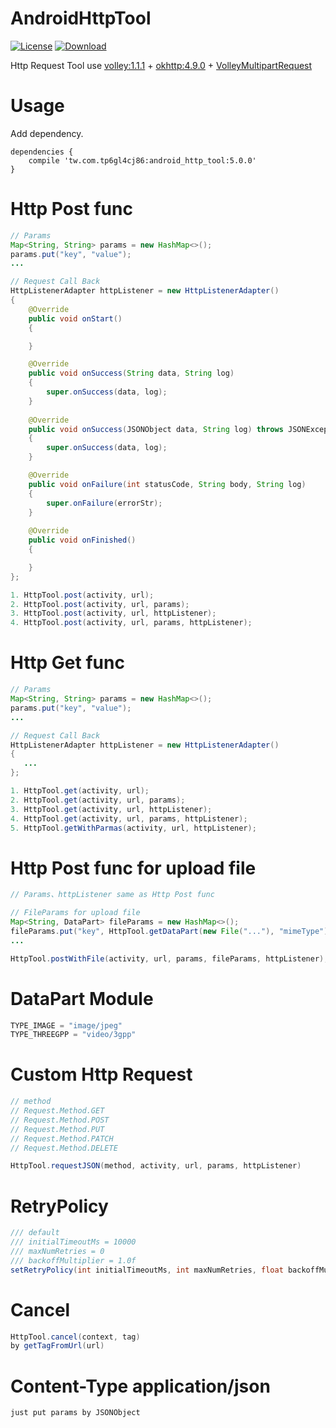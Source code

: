 AndroidHttpTool
=========================

[![License](https://img.shields.io/badge/license-Apache%202-green.svg)](https://www.apache.org/licenses/LICENSE-2.0)
[ ![Download](https://api.bintray.com/packages/tp6gl4cj86/maven/android_http_tool/images/download.svg) ](https://bintray.com/tp6gl4cj86/maven/android_http_tool/_latestVersion)

Http Request Tool use <a href="https://developer.android.com/training/volley/index.html">volley:1.1.1</a> + <a href="http://square.github.io/okhttp/">okhttp:4.9.0</a> + <a href="https://gist.github.com/anggadarkprince/a7c536da091f4b26bb4abf2f92926594">VolleyMultipartRequest</a>

# Usage

Add dependency.

```
dependencies {
    compile 'tw.com.tp6gl4cj86:android_http_tool:5.0.0'
}
```

# Http Post func

```java
// Params
Map<String, String> params = new HashMap<>();
params.put("key", "value");
...

// Request Call Back
HttpListenerAdapter httpListener = new HttpListenerAdapter()
{
    @Override
    public void onStart()
    {

    }

    @Override
    public void onSuccess(String data, String log)
    {
        super.onSuccess(data, log);
    }
    
    @Override
    public void onSuccess(JSONObject data, String log) throws JSONException
    {
        super.onSuccess(data, log);
    }

    @Override
    public void onFailure(int statusCode, String body, String log)
    {
        super.onFailure(errorStr);
    }
    
    @Override
    public void onFinished()
    {

    }
};

1. HttpTool.post(activity, url);
2. HttpTool.post(activity, url, params);
3. HttpTool.post(activity, url, httpListener);
4. HttpTool.post(activity, url, params, httpListener);
```

# Http Get func

```java
// Params
Map<String, String> params = new HashMap<>();
params.put("key", "value");
...

// Request Call Back
HttpListenerAdapter httpListener = new HttpListenerAdapter()
{
   ...
};

1. HttpTool.get(activity, url);
2. HttpTool.get(activity, url, params);
3. HttpTool.get(activity, url, httpListener);
4. HttpTool.get(activity, url, params, httpListener);
5. HttpTool.getWithParmas(activity, url, httpListener);
```

# Http Post func for upload file
```java
// Params、httpListener same as Http Post func

// FileParams for upload file
Map<String, DataPart> fileParams = new HashMap<>();
fileParams.put("key", HttpTool.getDataPart(new File("..."), "mimeType"));
...

HttpTool.postWithFile(activity, url, params, fileParams, httpListener);
```

# DataPart Module
```java
TYPE_IMAGE = "image/jpeg"
TYPE_THREEGPP = "video/3gpp"
```

# Custom Http Request
```java
// method
// Request.Method.GET
// Request.Method.POST 
// Request.Method.PUT
// Request.Method.PATCH
// Request.Method.DELETE

HttpTool.requestJSON(method, activity, url, params, httpListener)
```

# RetryPolicy
```java
/// default 
/// initialTimeoutMs = 10000
/// maxNumRetries = 0
/// backoffMultiplier = 1.0f
setRetryPolicy(int initialTimeoutMs, int maxNumRetries, float backoffMultiplier)
```

# Cancel
```java
HttpTool.cancel(context, tag)
by getTagFromUrl(url)
```

# Content-Type application/json
```java
just put params by JSONObject
```

